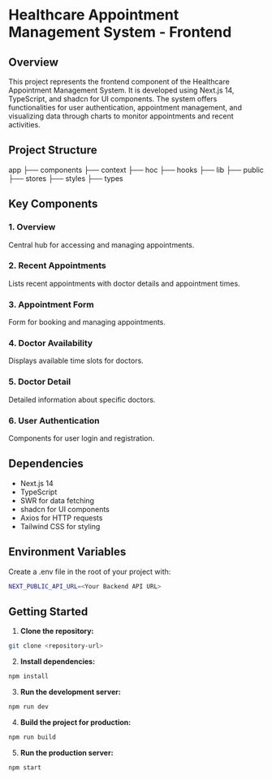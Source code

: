 # Healthcare Appointment Management System - Frontend

## Overview

This project represents the frontend component of the Healthcare Appointment Management System. It is developed using Next.js 14, TypeScript, and shadcn for UI components. The system offers functionalities for user authentication, appointment management, and visualizing data through charts to monitor appointments and recent activities.

## Project Structure

app
├── components
├── context
├── hoc
├── hooks
├── lib
├── public
├── stores
├── styles
├── types

## Key Components

### 1. Overview

Central hub for accessing and managing appointments.

### 2. Recent Appointments

Lists recent appointments with doctor details and appointment times.

### 3. Appointment Form

Form for booking and managing appointments.

### 4. Doctor Availability

Displays available time slots for doctors.

### 5. Doctor Detail

Detailed information about specific doctors.

### 6. User Authentication

Components for user login and registration.

## Dependencies

- Next.js 14
- TypeScript
- SWR for data fetching
- shadcn for UI components
- Axios for HTTP requests
- Tailwind CSS for styling

## Environment Variables

Create a .env file in the root of your project with:

```bash
NEXT_PUBLIC_API_URL=<Your Backend API URL>
```

## Getting Started

1. **Clone the repository:**

```bash
git clone <repository-url>
```

2. **Install dependencies:**

```bash
npm install
```

3. **Run the development server:**

```bash
npm run dev
```

4. **Build the project for production:**

```bash
npm run build
```

5. **Run the production server:**

```bash
npm start
```
